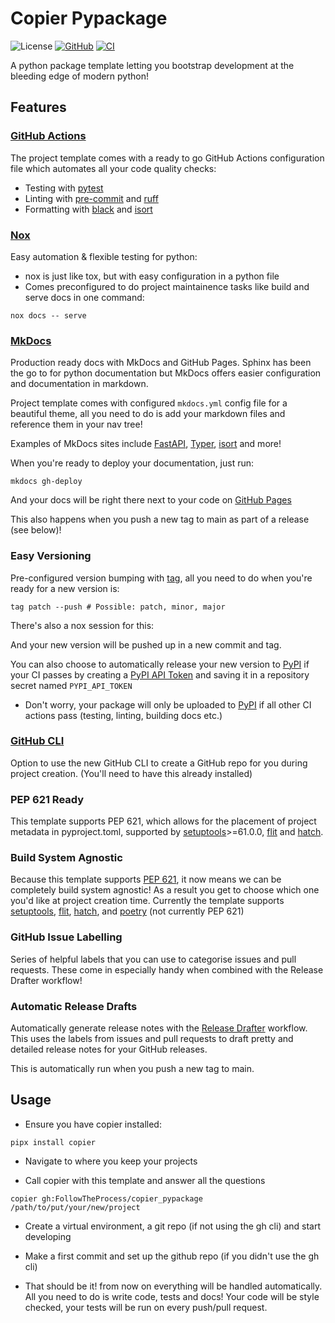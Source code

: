 # Copier Pypackage

![License](https://img.shields.io/github/license/FollowTheProcess/copier_pypackage.svg)
[![GitHub](https://img.shields.io/github/v/release/FollowTheProcess/copier_pypackage?logo=github&sort=semver)](https://github.com/FollowTheProcess/copier_pypackage)
[![CI](https://github.com/FollowTheProcess/copier_pypackage/workflows/CI/badge.svg)](https://github.com/FollowTheProcess/copier_pypackage/actions?query=workflow%3ACI)

A python package template letting you bootstrap development at the bleeding edge of modern python!

## Features

### [GitHub Actions]

The project template comes with a ready to go GitHub Actions configuration file which automates all your code quality checks:

* Testing with [pytest]
* Linting with [pre-commit] and [ruff]
* Formatting with [black] and [isort]

### [Nox]

Easy automation & flexible testing for python:

* nox is just like tox, but with easy configuration in a python file
* Comes preconfigured to do project maintainence tasks like build and serve docs in one command:

``` shell
nox docs -- serve
```

### [MkDocs]

Production ready docs with MkDocs and GitHub Pages. Sphinx has been the go to for python documentation but MkDocs offers easier configuration and documentation in markdown.

Project template comes with configured `mkdocs.yml` config file for a beautiful theme, all you need to do is add your markdown files and reference them in your nav tree!

Examples of MkDocs sites include [FastAPI], [Typer], [isort] and more!

When you're ready to deploy your documentation, just run:

``` shell
mkdocs gh-deploy
```

And your docs will be right there next to your code on [GitHub Pages]

This also happens when you push a new tag to main as part of a release (see below)!

### Easy Versioning

Pre-configured version bumping with [tag], all you need to do when you're ready for a new version is:

``` shell
tag patch --push # Possible: patch, minor, major
```

There's also a nox session for this:

And your new version will be pushed up in a new commit and tag.

You can also choose to automatically release your new version to [PyPI] if your CI passes by creating a [PyPI API Token] and saving it in a repository secret named `PYPI_API_TOKEN`

* Don't worry, your package will only be uploaded to [PyPI] if all other CI actions pass (testing, linting, building docs etc.)

### [GitHub CLI]

Option to use the new GitHub CLI to create a GitHub repo for you during project creation. (You'll need to have this already installed)

### PEP 621 Ready

This template supports PEP 621, which allows for the placement of project metadata in pyproject.toml, supported by [setuptools]>=61.0.0, [flit] and [hatch].

### Build System Agnostic

Because this template supports [PEP 621], it now means we can be completely build system agnostic! As a result you get to choose which one you'd like at project creation time. Currently the template supports [setuptools], [flit], [hatch], and [poetry] (not currently PEP 621)

### GitHub Issue Labelling

Series of helpful labels that you can use to categorise issues and pull requests. These come in especially handy when combined with the Release Drafter workflow!

### Automatic Release Drafts

Automatically generate release notes with the [Release Drafter] workflow. This uses the labels from issues and pull requests to draft pretty and detailed release notes for your GitHub releases.

This is automatically run when you push a new tag to main.

## Usage

* Ensure you have copier installed:

``` shell
pipx install copier
```

* Navigate to where you keep your projects

* Call copier with this template and answer all the questions

``` shell
copier gh:FollowTheProcess/copier_pypackage /path/to/put/your/new/project
```

* Create a virtual environment, a git repo (if not using the gh cli) and start developing

* Make a first commit and set up the github repo (if you didn't use the gh cli)

* That should be it! from now on everything will be handled automatically. All you need to do is write code, tests and docs! Your code will be style checked, your tests will be run on every push/pull request.

[nox]: https://nox.thea.codes/en/stable/
[pytest]: https://docs.pytest.org/en/stable/
[GitHub actions]: https://docs.github.com/en/free-pro-team@latest/actions
[MkDocs]: https://www.mkdocs.org
[GitHub CLI]: https://cli.github.com
[PyPI]: https://pypi.org
[isort]: https://pycqa.github.io/isort/
[black]: https://black.readthedocs.io/en/stable/
[FastAPI]: https://fastapi.tiangolo.com
[Typer]: https://typer.tiangolo.com
[GitHub Pages]: https://pages.github.com
[PyPI API Token]: https://pypi.org/help/#apitoken
[Release Drafter]: https://github.com/release-drafter/release-drafter
[setuptools]: https://setuptools.pypa.io/en/latest/index.html#
[flit]: https://flit.pypa.io/en/latest/
[hatch]: https://hatch.pypa.io/latest/
[PEP 621]: https://peps.python.org/pep-0621/
[pre-commit]: https://pre-commit.com
[ruff]: https://github.com/charliermarsh/ruff
[poetry]: https://python-poetry.org
[tag]: https://github.com/FollowTheProcess/tag
